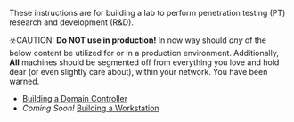 These instructions are for building a lab to perform penetration testing (PT) research and development (R&D). 

☣️CAUTION: **Do NOT use in production!** In now way should *any* of the below content be utilized for or in a production environment. Additionally, **All** machines should be segmented off from everything you love and hold dear (or even slightly care about), within your network. You have been warned.

* [Building a Domain Controller](01-building_dc.html)
* _Coming Soon!_ [Building a Workstation](#)

